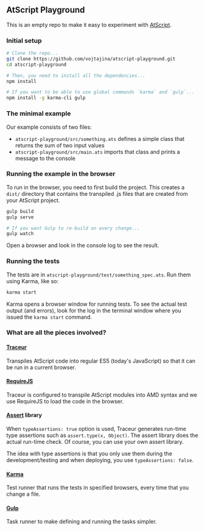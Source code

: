 ## AtScript Playground

This is an empty repo to make it easy to experiment with [AtScript].


### Initial setup

```bash
# Clone the repo...
git clone https://github.com/vojtajina/atscript-playground.git
cd atscript-playground

# Then, you need to install all the dependencies...
npm install

# If you want to be able to use global commands `karma` and `gulp`...
npm install -g karma-cli gulp
```

### The minimal example

Our example consists of two files:

* `atscript-playground/src/something.ats` defines a simple class that returns the sum of two input values
* `atscript-playground/src/main.ats` imports that class and prints a message to the console
 
### Running the example in the browser
To run in the browser, you need to first build the project. This creates a `dist/` directory that contains the transpiled .js files that are created from your AtScript project.

```bash
gulp build
gulp serve

# If you want Gulp to re-build on every change...
gulp watch
```
Open a browser and look in the console log to see the result.

### Running the tests
The tests are in `atscript-playground/test/something_spec.ats`. Run them using Karma, like so:
```bash
karma start
```
Karma opens a browser window for running tests. To see the actual test output (and errors), look for the log in the terminal window where you issued the `karma start` command.

### What are all the pieces involved?

#### [Traceur]
Transpiles AtScript code into regular ES5 (today's JavaScript) so that it can be run in a current browser.

#### [RequireJS]
Traceur is configured to transpile AtScript modules into AMD syntax and we use RequireJS to load the code in the browser.

#### [Assert] library
When `typeAssertions: true` option is used, Traceur generates run-time type assertions such as `assert.type(x, Object)`. The assert library does the actual run-time check. Of course, you can use your own assert library.

The idea with type assertions is that you only use them during the development/testing and when deploying, you use `typeAssertions: false`.

#### [Karma]
Test runner that runs the tests in specified browsers, every time that you change a file.

#### [Gulp]
Task runner to make defining and running the tasks simpler.


[AtScript]: http://atscript.org
[Traceur]: https://github.com/google/traceur-compiler
[RequireJS]: http://requirejs.org
[Assert]: https://github.com/angular/assert
[Karma]: http://karma-runner.github.io/
[Gulp]: http://gulpjs.com
